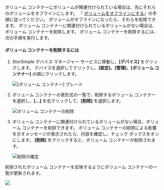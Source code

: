 <!--author=alkohli last changed: 01/13/17-->

ボリューム コンテナーにボリュームが関連付けられている場合は、先にそれらのボリュームをオフラインにします。 「 [ボリュームをオフラインにする](../articles/storsimple/storsimple-manage-volumes.md#take-a-volume-offline)」の手順に従ってください。 ボリュームがオフラインになったら、それらを削除できます。 ボリューム コンテナーに関連付けられているボリュームがない場合は、ボリューム コンテナーを削除します。 ボリューム コンテナーを削除するには、次の手順を実行します。

#### <a name="to-delete-a-volume-container"></a>ボリューム コンテナーを削除するには
1. StorSimple デバイス マネージャー サービスに移動し、**[デバイス]** をクリックします。 デバイスを選択してクリックし、**[設定]、[管理]、[ボリューム コンテナー]** の順にクリックします。

    ![[ボリューム コンテナー] ブレード](./media/storsimple-8000-create-volume-container/createvolumecontainer2.png)

2. ボリューム コンテナーの表形式の一覧で、削除するボリューム コンテナーを選択し、**[...]** を右クリックして、**[削除]** を選択します。

    ![ボリューム コンテナーの削除](./media/storsimple-8000-delete-volume-container/deletevolumecontainer1.png)

3. ボリューム コンテナーに関連付けられているボリュームがない場合、ボリューム コンテナーを削除できます。 ボリューム コンテナーの削除による影響を示すメッセージが表示されたら、内容を確認し、チェック ボックスをオンにします。 **[削除]** をクリックすると、ボリューム コンテナーが削除されます。

    ![削除の確定](./media/storsimple-8000-delete-volume-container/deletevolumecontainer2.png)

削除されたボリューム コンテナーを反映するようにボリューム コンテナーの一覧が更新されます。

![](./media/storsimple-8000-delete-volume-container/deletevolumecontainer5.png)


